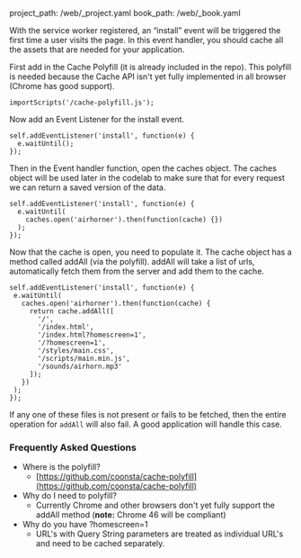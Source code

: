 project_path: /web/_project.yaml
book_path: /web/_book.yaml


With the service worker registered, an “install” event will be triggered the first time a user visits the page. In this event handler, you should cache all the assets that are needed for your application.

First add in the Cache Polyfill (it is already included in the repo). This 
polyfill is needed because the Cache API isn't yet fully implemented in all 
browser (Chrome has good support).

<div class="highlight"><pre><code class="language-javascript" data-lang="javascript"><span class="nx">importScripts</span><span class="p">(</span><span class="s1">&#39;/cache-polyfill.js&#39;</span><span class="p">);</span></code></pre></div>

Now add an Event Listener for the install event.

<div class="highlight"><pre><code class="language-javascript" data-lang="javascript"><span class="nx">self</span><span class="p">.</span><span class="nx">addEventListener</span><span class="p">(</span><span class="s1">&#39;install&#39;</span><span class="p">,</span> <span class="kd">function</span><span class="p">(</span><span class="nx">e</span><span class="p">)</span> <span class="p">{</span>
  <span class="nx">e</span><span class="p">.</span><span class="nx">waitUntil</span><span class="p">();</span>
<span class="p">});</span></code></pre></div>

Then in the Event handler function, open the caches object.  The caches object 
will be used later in the codelab to make sure that for every request we can 
return a saved version of the data.

<div class="highlight"><pre><code class="language-javascript" data-lang="javascript"><span class="nx">self</span><span class="p">.</span><span class="nx">addEventListener</span><span class="p">(</span><span class="s1">&#39;install&#39;</span><span class="p">,</span> <span class="kd">function</span><span class="p">(</span><span class="nx">e</span><span class="p">)</span> <span class="p">{</span>
  <span class="nx">e</span><span class="p">.</span><span class="nx">waitUntil</span><span class="p">(</span>
    <span class="nx">caches</span><span class="p">.</span><span class="nx">open</span><span class="p">(</span><span class="s1">&#39;airhorner&#39;</span><span class="p">).</span><span class="nx">then</span><span class="p">(</span><span class="kd">function</span><span class="p">(</span><span class="nx">cache</span><span class="p">)</span> <span class="p">{})</span>
  <span class="p">);</span>
<span class="p">});</span></code></pre></div>

Now that the cache is open, you need to populate it.  The cache object has a 
method called addAll (via the polyfill). addAll will take a list of urls, 
automatically fetch them from the server and add them to the cache.

<div class="highlight"><pre><code class="language-javascript" data-lang="javascript"><span class="nx">self</span><span class="p">.</span><span class="nx">addEventListener</span><span class="p">(</span><span class="s1">&#39;install&#39;</span><span class="p">,</span> <span class="kd">function</span><span class="p">(</span><span class="nx">e</span><span class="p">)</span> <span class="p">{</span>
 <span class="nx">e</span><span class="p">.</span><span class="nx">waitUntil</span><span class="p">(</span>
   <span class="nx">caches</span><span class="p">.</span><span class="nx">open</span><span class="p">(</span><span class="s1">&#39;airhorner&#39;</span><span class="p">).</span><span class="nx">then</span><span class="p">(</span><span class="kd">function</span><span class="p">(</span><span class="nx">cache</span><span class="p">)</span> <span class="p">{</span>
     <span class="k">return</span> <span class="nx">cache</span><span class="p">.</span><span class="nx">addAll</span><span class="p">([</span>
       <span class="s1">&#39;/&#39;</span><span class="p">,</span>
       <span class="s1">&#39;/index.html&#39;</span><span class="p">,</span>
       <span class="s1">&#39;/index.html?homescreen=1&#39;</span><span class="p">,</span>
       <span class="s1">&#39;/?homescreen=1&#39;</span><span class="p">,</span>
       <span class="s1">&#39;/styles/main.css&#39;</span><span class="p">,</span>
       <span class="s1">&#39;/scripts/main.min.js&#39;</span><span class="p">,</span>
       <span class="s1">&#39;/sounds/airhorn.mp3&#39;</span>
     <span class="p">]);</span>
   <span class="p">})</span>
 <span class="p">);</span>
<span class="p">});</span></code></pre></div>

If any one of these files is not present or fails to be fetched, then the entire 
operation for `addAll` will also fail.  A good application will handle this case.

### Frequently Asked Questions

* Where is the polyfill?
    * [https://github.com/coonsta/cache-polyfill](https://github.com/coonsta/cache-polyfill) 
* Why do I need to polyfill?
    * Currently Chrome and other browsers don't yet fully support the addAll 
      method (**note:** Chrome 46 will be compliant)
* Why do you have ?homescreen=1
    * URL's with Query String parameters are treated as individual URL's and 
      need to be cached separately.
      


